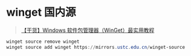 # winget 国内源

> [【干货】Windows 软件包管理器（WinGet）最实用教程](https://zhuanlan.zhihu.com/p/659515299?utm_id=0)

```powershell
winget source remove winget
winget source add winget https://mirrors.ustc.edu.cn/winget-source
```

